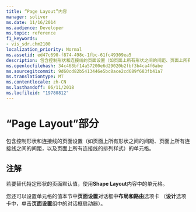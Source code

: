 ```yaml
---
title: “Page Layout”内容
manager: soliver
ms.date: 11/16/2014
ms.audience: Developer
ms.topic: reference
f1_keywords:
- vis_sdr.chm2100
localization_priority: Normal
ms.assetid: ed47c690-f874-498c-1fbc-61fc49309ea5
description: 包含控制形状和连接线的页面设置（如页面上所有形状之间的间距、页面上所有连接线之间的间距，以及页面上所有连接线的排列样式）的单元格。
ms.openlocfilehash: 34c468bf14a57200e6d29020b2fbf3b4ca4f6abe
ms.sourcegitcommit: 9d60cd82b5413446e5bc8ace2cd689f683fb41a7
ms.translationtype: MT
ms.contentlocale: zh-CN
ms.lasthandoff: 06/11/2018
ms.locfileid: "19780812"
---
```

# <a name="page-layout-section"></a>“Page Layout”部分

包含控制形状和连接线的页面设置（如页面上所有形状之间的间距、页面上所有连接线之间的间距，以及页面上所有连接线的排列样式）的单元格。
  
## <a name="remarks"></a>注解

若要替代特定形状的页面默认值，使用**Shape Layout**内容中的单元格。 
  
您还可以设置单元格的值本节中**页面设置**对话框中**布局和路由**选项卡 （**设计**选项卡中，单击**页面设置**组中的对话框启动器）。 
  

